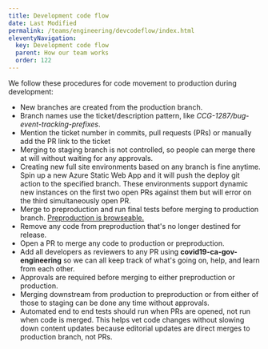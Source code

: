 ```yaml
---
title: Development code flow
date: Last Modified 
permalink: /teams/engineering/devcodeflow/index.html
eleventyNavigation:
  key: Development code flow
  parent: How our team works
  order: 122
---
```


We follow these procedures for code movement to production during development:

* New branches are created from the production branch.
* Branch names use the ticket/description pattern, like _CCG-1287/bug-event-tracking-prefixes_.
* Mention the ticket number in commits, pull requests (PRs) or manually add the PR link to the ticket
* Merging to staging branch is not controlled, so people can merge there at will without waiting for any approvals.
* Creating new full site environments based on any branch is fine anytime. Spin up a new Azure Static Web App and it will push the deploy git action to the specified branch. These environments support dynamic new instances on the first two open PRs against them but will error on the third simultaneously open PR.
* Merge to preproduction and run final tests before merging to production branch. [Preproduction is browseable.](http://lemon-pond-07547b71e.azurestaticapps.net/)
* Remove any code from preproduction that's no longer destined for release.
* Open a PR to merge any code to production or preproduction.
* Add all developers as reviewers to any PR using **covid19-ca-gov-engineering** so we can all keep track of what's going on, help, and learn from each other.
* Approvals are required before merging to either preproduction or production.
* Merging downstream from production to preproduction or from either of those to staging can be done any time without approvals.
* Automated end to end tests should run when PRs are opened, not run when code is merged. This helps vet code changes without slowing down content updates because editorial updates are direct merges to production branch, not PRs.
